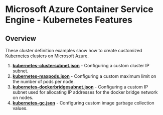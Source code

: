 # Microsoft Azure Container Service Engine - Kubernetes Features

## Overview

These cluster definition examples show how to create customized [Kubernetes](../../docs/kubernetes.md) clusters on Microsoft Azure.

1. [**kubernetes-clustersubnet.json**](kubernetes-clustersubnet.json) - Configuring a custom cluster IP subnet.
2. [**kubernetes-maxpods.json**](kubernetes-maxpods.json) - Configuring a custom maximum limit on the number of pods per node.
3. [**kubernetes-dockerbridgesubnet.json**](kubernetes-dockerbridgesubnet.json) - Configuring a custom IP subnet used for allocating IP addresses for the docker bridge network on nodes.
4. [**kubernetes-gc.json**](kubernetes-gc.json) - Configuring custom image garbage collection values.
